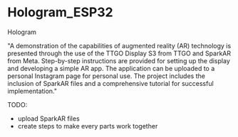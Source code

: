 # Hologram_ESP32
Hologram

"A demonstration of the capabilities of augmented reality (AR) technology is presented through the use of the TTGO Display S3 from TTGO and SparkAR from Meta. Step-by-step instructions are provided for setting up the display and developing a simple AR app. The application can be uploaded to a personal Instagram page for personal use. The project includes the inclusion of SparkAR files and a comprehensive tutorial for successful implementation."


TODO: 
- upload SparkAR files 
- create steps to make every parts work together
